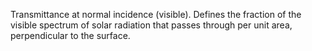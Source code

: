 Transmittance at normal incidence (visible). Defines the fraction of the visible spectrum of solar radiation that passes through per unit area, perpendicular to the surface.